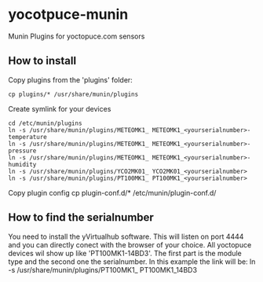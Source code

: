 yocotpuce-munin
===============

Munin Plugins for yoctopuce.com sensors


How to install
--------------

Copy plugins from the 'plugins' folder:

    cp plugins/* /usr/share/munin/plugins

Create symlink for your devices

    cd /etc/munin/plugins
    ln -s /usr/share/munin/plugins/METEOMK1_ METEOMK1_<yourserialnumber>-temperature
    ln -s /usr/share/munin/plugins/METEOMK1_ METEOMK1_<yourserialnumber>-pressure
    ln -s /usr/share/munin/plugins/METEOMK1_ METEOMK1_<yourserialnumber>-humidity
    ln -s /usr/share/munin/plugins/YCO2MK01_ YCO2MK01_<yourserialnumber>
    ln -s /usr/share/munin/plugins/PT100MK1_ PT100MK1_<yourserialnumber>

Copy plugin config
    cp plugin-conf.d/* /etc/munin/plugin-conf.d/

How to find the serialnumber
----------------------------

You need to install the yVirtualhub software. This will listen on port 4444 and you can directly conect with the browser of your choice. All yoctopuce devices wil show up like 'PT100MK1-14BD3'. The first part is the module type and the second one the serialnumber. In this example the link will be:
    ln -s /usr/share/munin/plugins/PT100MK1_ PT100MK1_14BD3
